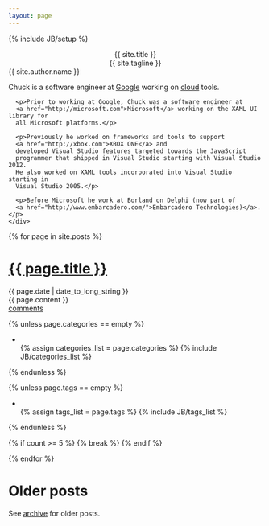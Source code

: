 ```yaml
---
layout: page
---
```

{% include JB/setup %}

<div class="site-header">
  <center class="site-title">{{ site.title }}</center>
  <center class="site-quote">{{ site.tagline }}</center>
</div>

<div class="side-panel">
  <div class="author">
    <div class="about-author">
      <div class="author-name"> {{ site.author.name }} </div>
    </div>
    <div class="author-description">
      <p>Chuck is a software engineer at <a href="https://google.com">Google</a> working
      on <a href="https://cloud.google.com">cloud</a> tools.</p>

      <p>Prior to working at Google, Chuck was a software engineer at
      <a href="http://microsoft.com">Microsoft</a> working on the XAML UI library for
      all Microsoft platforms.</p>

      <p>Previously he worked on frameworks and tools to support
      <a href="http://xbox.com">XBOX ONE</a> and
      developed Visual Studio features targeted towards the JavaScript
      programmer that shipped in Visual Studio starting with Visual Studio 2012.
      He also worked on XAML tools incorporated into Visual Studio starting in
      Visual Studio 2005.</p>

      <p>Before Microsoft he work at Borland on Delphi (now part of
      <a href="http://www.embarcadero.com/">Embarcadero Technologies)</a>.</p>
    </div>
  </div>
</div>

<div class="main-content">
<!-- {% increment count %} -->
{% for page in site.posts %}
<h1><a href="{{ BASE_PATH }}{{ page.url }}">{{ page.title }}</a></h1>
<div class="row post-full">
  <div class="col-xs-12">
    <div class="date">
      <span>{{ page.date | date_to_long_string }}</span>
    </div>
    <div class="content">
      {{ page.content }}
    </div>

  <div class="comments-link">
    <a href="{{ BASE_PATH }}{{ page.url }}/#disqus_thread">comments</a>
  </div>

  {% unless page.categories == empty %}
  <ul class="tag_box inline">
    <li><i class="glyphicon glyphicon-open"></i></li>
    {% assign categories_list = page.categories %}
    {% include JB/categories_list %}
  </ul>
  {% endunless %}  

  {% unless page.tags == empty %}
  <ul class="tag_box inline">
    <li><i class="glyphicon glyphicon-tags"></i></li>
    {% assign tags_list = page.tags %}
    {% include JB/tags_list %}
  </ul>
  {% endunless %}

  {% if count >= 5 %}
    {% break %}
  {% endif %}
  <!-- {% increment count %} -->
{% endfor %}

<h1>Older posts</h1>
<div class="archive-text">
  See <a href="archive.html">archive</a> for older posts.
</div>
</div>
